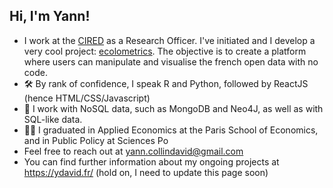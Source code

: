 ## Hi, I'm Yann!
-  I work at the [CIRED](http://www.centre-cired.fr/en/) as a Research Officer. I've initiated and I develop a very cool project: [ecolometrics](https://ecolometrics.fr/). The objective is to create a platform where users can manipulate and visualise the french open data with no code.
- 🛠 By rank of confidence, I speak R and Python, followed by ReactJS (hence HTML/CSS/Javascript)
- 💾 I work with NoSQL data, such as MongoDB and Neo4J, as well as with SQL-like data.
- 👨‍🎓 I graduated in Applied Economics at the Paris School of Economics, and in Public Policy at Sciences Po
- Feel free to reach out at [yann.collindavid@gmail.com](mailto:yann.collindavid@gmail.com)
- You can find further information about my ongoing projects at https://ydavid.fr/  (hold on, I need to update this page soon)
